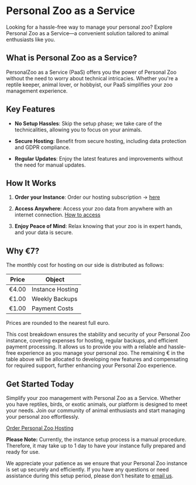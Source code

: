 # Personal Zoo as a Service

Looking for a hassle-free way to manage your personal zoo? Explore Personal Zoo as a Service—a convenient solution tailored to animal enthusiasts like you. 

## What is Personal Zoo as a Service?

PersonalZoo as a Service (PaaS) offers you the power of Personal Zoo without the need to worry about technical intricacies. Whether you're a reptile keeper, animal lover, or hobbyist, our PaaS simplifies your zoo management experience.

## Key Features

- **No Setup Hassles**: Skip the setup phase; we take care of the technicalities, allowing you to focus on your animals.

- **Secure Hosting**: Benefit from secure hosting, including data protection and GDPR compliance.

- **Regular Updates**: Enjoy the latest features and improvements without the need for manual updates.

## How It Works

1. **Order your Instance**: Order our hosting subscription -> [here](https://buy.stripe.com/8wMeVm3ic7mB3OE8ww)

2. **Access Anywhere**: Access your zoo data from anywhere with an internet connection. [How to access](/hosting/access)

3. **Enjoy Peace of Mind**: Relax knowing that your zoo is in expert hands, and your data is secure.

## Why €7?

The monthly cost for hosting on our side is distributed as follows:

| Price | Object |
| --- | --- |
| €4.00 | Instance Hosting |
| €1.00 | Weekly Backups |
| €1.00 | Payment Costs |

Prices are rounded to the nearest full euro.

This cost breakdown ensures the stability and security of your Personal Zoo instance, covering expenses for hosting, regular backups, and efficient payment processing. It allows us to provide you with a reliable and hassle-free experience as you manage your personal zoo. The remaining € in the table above will be allocated to developing new features and compensating for required support, further enhancing your Personal Zoo experience.


## Get Started Today

Simplify your zoo management with Personal Zoo as a Service. Whether you have reptiles, birds, or exotic animals, our platform is designed to meet your needs. Join our community of animal enthusiasts and start managing your personal zoo effortlessly.

[Order Personal Zoo Hosting](https://buy.stripe.com/8wM14w4mg7mB70QfYZ)

**Please Note:** Currently, the instance setup process is a manual procedure. Therefore, it may take up to 1 day to have your instance fully prepared and ready for use.

We appreciate your patience as we ensure that your Personal Zoo instance is set up securely and efficiently. If you have any questions or need assistance during this setup period, please don't hesitate to [email us](mailto:support@personal-zoo.com).